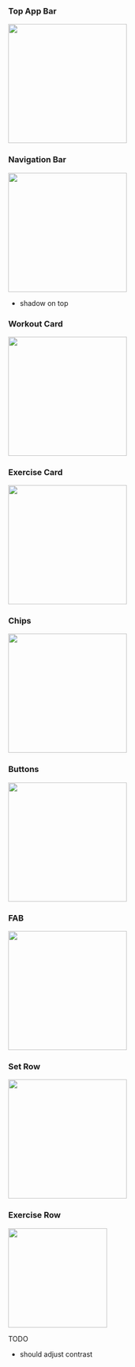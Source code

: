 ### Top App Bar
<image src="https://github.com/EduardDumitrescul/FitnessTracker/assets/71341569/282f7882-299e-4532-89a1-446896cc17d8" width="240"/>


### Navigation Bar
<image src="https://github.com/EduardDumitrescul/FitnessTracker/assets/71341569/3746b7c7-5b2f-482d-8566-21832599ee15" width="240"/>

- shadow on top

### Workout Card
<image src="https://github.com/EduardDumitrescul/FitnessTracker/assets/71341569/239e2f69-9938-4adf-8ed1-c1c34b4898a8" width="240"/>

### Exercise Card
<image src="https://github.com/EduardDumitrescul/FitnessTracker/assets/71341569/2796c378-e14d-43f2-875f-65aab965b955" width="240"/>




### Chips
<image src="https://github.com/EduardDumitrescul/FitnessTracker/assets/71341569/202c41cd-b8c4-4ee5-8190-bd8d2d18a50d" width="240"/>

### Buttons
<image src="https://github.com/EduardDumitrescul/FitnessTracker/assets/71341569/830db9a5-e6cb-4b74-a2a0-00c984d062d7" width="240"/>



### FAB
<image src="https://github.com/EduardDumitrescul/FitnessTracker/assets/71341569/0d2dbddb-0d71-4e1f-84ee-a3d3a7956d91" width="240"/>

### Set Row
<image src="https://github.com/EduardDumitrescul/FitnessTracker/assets/71341569/f01f067f-93f8-4647-9a35-1f02bb8460e0" width="240"/>

### Exercise Row
<image src="https://github.com/EduardDumitrescul/FitnessTracker/assets/71341569/2821e60d-f377-48cc-9753-d04387ec289d" width=200/>


TODO
- should adjust contrast
